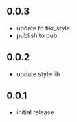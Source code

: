 ## 0.0.3

* update to tiki_style
* publish to pub

## 0.0.2

* update style lib

## 0.0.1

* initial release
